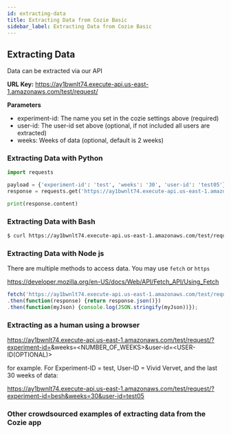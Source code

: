 ```yaml
---
id: extracting-data
title: Extracting Data from Cozie Basic
sidebar_label: Extracting Data from Cozie Basic
---
```



## Extracting Data
Data can be extracted via our API

**URL Key:** https://ay1bwnlt74.execute-api.us-east-1.amazonaws.com/test/request/

**Parameters**
* experiment-id: The name you set in the cozie settings above (required)
* user-id: The user-id set above (optional, if not included all users are extracted)
* weeks: Weeks of data (optional, default is 2 weeks)

### Extracting Data with Python

```python
import requests

payload = {'experiment-id': 'test', 'weeks': '30', 'user-id': 'test05'}
response = requests.get('https://ay1bwnlt74.execute-api.us-east-1.amazonaws.com/test/request/', params = payload)

print(response.content)
```

### Extracting Data with Bash

```bash
$ curl https://ay1bwnlt74.execute-api.us-east-1.amazonaws.com/test/request/?experiment-id=test&weeks=3
```

### Extracting Data with Node js

There are multiple methods to access data. You may use `fetch` or `https`

https://developer.mozilla.org/en-US/docs/Web/API/Fetch_API/Using_Fetch

```js
fetch('https://ay1bwnlt74.execute-api.us-east-1.amazonaws.com/test/request/?experiment-id=test&weeks=3')
.then(function(response) {return response.json()})
.then(function(myJson) {console.log(JSON.stringify(myJson))});
```

### Extracting as a human using a browser
https://ay1bwnlt74.execute-api.us-east-1.amazonaws.com/test/request/?experiment-id=<YOUR EXPERIMENT ID>&weeks=<NUMBER_OF_WEEKS>&user-id=<USER-ID(OPTIONAL)>

for example. For Experiment-ID = test, User-ID = Vivid Vervet, and the last 30 weeks of data:

https://ay1bwnlt74.execute-api.us-east-1.amazonaws.com/test/request/?experiment-id=besh&weeks=30&user-id=test05

### Other crowdsourced examples of extracting data from the Cozie app
